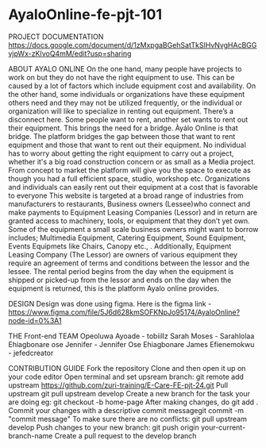 # AyaloOnline-fe-pjt-101

PROJECT DOCUMENTATION
https://docs.google.com/document/d/1zMxpgaBGehSatTkSlHvNvgHAcBGGvjpWx-zKIvoQ4mM/edit?usp=sharing

ABOUT AYALO ONLINE
On the one hand, many people have projects to work on but they do not have the right equipment to use. This can be caused by a lot of factors which include equipment cost and availability.
On the other hand, some individuals or organizations have these equipment others need and they may not be utilized frequently, or the individual or organization will like to specialize in renting out equipment.
There’s a disconnect here. Some people want to rent, another set wants to rent out their equipment. This brings the need for a bridge. Àyálo Online is that bridge. The platform bridges the gap between those that want to rent equipment and those that want to rent out their equipment. No individual has to worry about getting the right equipment to carry out a project, whether it's a big road construction concern or as small as a Media project. From concept to market the platform will give you the space to execute as though you had a full efficient space, studio, workshop etc. Organizations and individuals can easily rent out their equipment at a cost that is favorable to everyone
This website is targeted at a broad range of industries from manufacturers to restaurants, Business owners (Lessee)who connect and make payments to Equipment Leasing Companies (Lessor) and in return are granted access to machinery, tools, or equipment that they don’t yet own.
Some of the equipment a small scale business owners might want to borrow includes; Multimedia Equipment, Catering Equipment, Sound Equipment, Events Equipmets like Chairs, Canopy etc.,  .
Additionally, Equipment Leasing Company (The Lessor) are owners of various equipment they require an agreement of terms and conditions between the lessor and the lessee. The rental period begins from the day when the equipment is shipped or picked-up from the lessor and ends on the day when the equipment is returned, this is the platform Ayalo online provides.

DESIGN
Design was done using figma. Here is the figma link - https://www.figma.com/file/5J6d628kmSOFKNpJo95174/AyaloOnline?node-id=0%3A1

THE Front-end TEAM
Opeoluwa Ayoade - tobiillz
Sarah Moses - Sarahlolaa
Ehiagbonare ose Jennifer - Jennifer Ose Ehiagbonare
James Efienemokwu - jefedcreator

CONTRIBUTION GUIDE
Fork the repository
Clone and then open it up on your code editor
Open terminal and set upsream branch: git remote add upstream https://github.com/zuri-training/E-Care-FE-pjt-24.git
Pull upstream git pull upstream develop
Create a new branch for the task your are doing eg: git checkout -b home-page
After making changes, do git add .
Commit your changes with a descriptive commit messagegit commit -m "commit message"
To make sure there are no conflicts: git pull upstream develop
Push changes to your new branch: git push origin your-current-branch-name
Create a pull request to the develop branch
